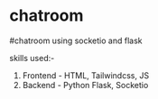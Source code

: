 # chatroom
#chatroom using socketio and flask

skills used:-
1. Frontend - HTML, Tailwindcss, JS
2. Backend - Python Flask, Socketio
